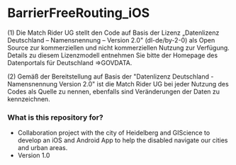 # BarrierFreeRouting_iOS #

(1) Die Match Rider UG stellt den Code auf Basis der Lizenz „Datenlizenz Deutschland – Namensnennung – Version 2.0" (dl-de/by-2-0) als Open Source zur kommerziellen und nicht kommerziellen Nutzung zur Verfügung. Details zu diesem Lizenzmodell entnehmen Sie bitte der Homepage des Datenportals für Deutschland ⇒GOVDATA.

(2) Gemäß der Bereitstellung auf Basis der "Datenlizenz Deutschland - Namensnennung Version 2.0" ist die Match Rider UG bei jeder Nutzung des Codes als Quelle zu nennen, ebenfalls sind Veränderungen der Daten zu kennzeichnen.

### What is this repository for? ###

* Collaboration project with the city of Heidelberg and GIScience to develop an iOS and Android App to help the disabled navigate our cities and urban areas.
* Version 1.0
